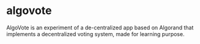 # algovote
AlgoVote is an experiment of a de-centralized app based on Algorand that implements a decentralized voting system, made for learning purpose. 
